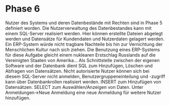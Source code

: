# Phase 6

Nutzer des Systems und deren Datenbestände mit Rechten sind in Phase 5 definiert worden.
Die Nutzerverwaltung des Datenbestandes kann mit einem SQL-Server realisiert werden. Hier
können erstellte Dateien abgelegt werden und Datensätze für Kundendaten und Nutzerdaten
gelagert werden. Ein ERP-System würde nicht tragbare Nachteile bis hin zur Vernichtung
der Menschlichen Kultur nach sich ziehen. Die Benutzung eines ERP-Systems für diese Aufgabe
gleicht einem nuklearen Erstschlag Russlands auf die Vereinigten Staaten von Amerika...
Als Schnittstelle zwischen der eigenen Software und der Datenbank dient SQL zum Hinzufügen, Löschen
und Abfragen von Datensätzen. Nicht autorisierte Nutzer können sich bei diesem SQL-Server nicht anmelden,
Benutzergruppeneinteilung und -zugriff kann über Datenbankrollen realisiert werden.
INSERT zum Hinzufügen von Datensätzen.
SELECT zum Auswählen/Anzeigen von Daten.
Unter Anmeldungen->Neue Anmeldung eine neue Anmeldung für weitere Nutzer hinzufügen.